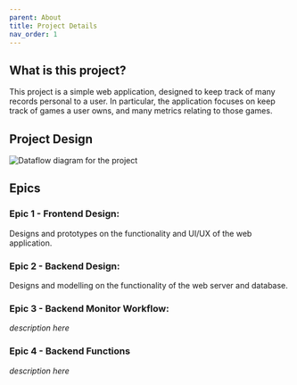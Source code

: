 ```yaml
---
parent: About
title: Project Details
nav_order: 1
---
```

## What is this project?

This project is a simple web application, designed to keep track of many records personal to a user.
In particular, the application focuses on keep track of games a user owns, and many metrics relating to those games.

## Project Design

![Dataflow diagram for the project](../../assets/images/IT%20Project%20Diagrams.png)

## Epics
### Epic 1 - Frontend Design:
Designs and prototypes on the functionality and UI/UX of the web application.
### Epic 2 - Backend Design:
Designs and modelling on the functionality of the web server and database.
### Epic 3 - Backend Monitor Workflow:
*description here*
### Epic 4 - Backend Functions
*description here*
